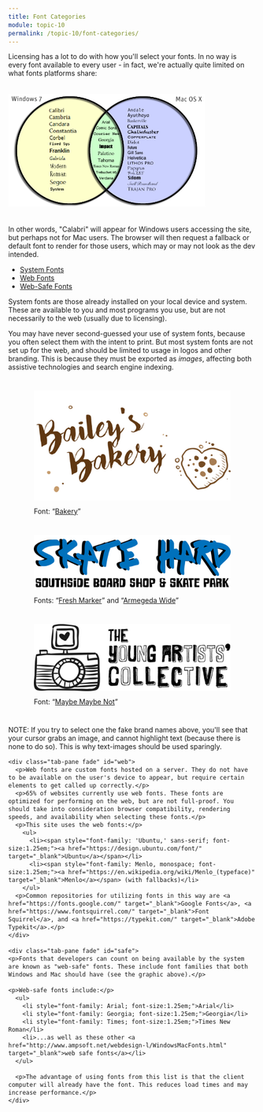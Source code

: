 ```yaml
---
title: Font Categories
module: topic-10
permalink: /topic-10/font-categories/
---
```


<div class="divider-heading"></div>

Licensing has a lot to do with how you'll select your fonts. In no way is every font available to every user - in fact, we're actually quite limited on what fonts platforms share:

<img src="../img/web-safe-font-venn.png" style=" margin: 20px auto; width: 400px;" alt="venn diagram of web-safe fonts for Windows 7 and MacOS X" title="Window 7 vs MacOS X Available Fonts"/>

In other words, "Calabri" will appear for Windows users accessing the site, but perhaps not for Mac users. The browser will then request a fallback or default font to render for those users, which may or may not look as the dev intended.

<div class="codepen-embed">
  <ul class="nav nav-tabs">
    <li class="active"><a href="#system" data-toggle="tab">System Fonts</a></li>
    <li><a href="#web" data-toggle="tab">Web Fonts</a></li>
    <li><a href="#safe" data-toggle="tab">Web-Safe Fonts</a></li>
  </ul>

  <div id="myTabContent" class="tab-content">
    <div class="tab-pane fade active in" id="system">
      <p>System fonts are those already installed on your local device and system. These are available to you and most programs you use, but are not necessarily to the web (usually due to licensing).</p>
      <p>You may have never second-guessed your use of system fonts, because you often select them with the intent to print. But most system fonts are not set up for the web, and should be limited to usage in logos and other branding. This is because they must be exported as <em>images</em>, affecting both assistive technologies and search engine indexing.</p>
      <div style="width: 100%; max-width: 400px; margin: 40px auto;">
        <img src="../img/system-font-ex-bakery.svg" style="margin: auto;" />
        <p style="margin-top: 10px;">Font: “<a href="http://www.stereo-type.fr/fonts/bakery/" target="_blank">Bakery</a>”</p>
      </div>
      <div style="width: 100%; max-width: 400px; margin: 40px auto;">
        <img src="../img/system-font-ex-marker.svg" style="margin: auto;" />
        <p style="margin-top: 10px;">Fonts: “<a href="https://fonts2u.com/fresh-marker.font" target="_blank">Fresh Marker</a>” and “<a href="https://www.whatfontis.com/Armageda-Wide.font" target="_blank">Armegeda Wide</a>”</p>
      </div>
      <div style="width: 100%; max-width: 400px; margin: 40px auto;">
        <img src="../img/system-font-ex-maybe.svg" style="margin: auto;" />
        <p style="margin-top: 10px;">Font: “<a href="http://fontpro.com/maybe-maybe-not-font-429" target="_blank">Maybe Maybe Not</a>”</p>
      </div>
      <p><span class="label label-info">NOTE:</span> If you try to select one the fake brand names above, you'll see that your cursor grabs an image, and cannot highlight text (because there is none to do so). This is why text-images should be used sparingly.</p>
    </div>

    <div class="tab-pane fade" id="web">
      <p>Web fonts are custom fonts hosted on a server. They do not have to be available on the user's device to appear, but require certain elements to get called up correctly.</p>
      <p>65% of websites currently use web fonts. These fonts are optimized for performing on the web, but are not full-proof. You should take into consideration browser compatibility, rendering speeds, and availability when selecting these fonts.</p>
      <p>This site uses the web fonts:</p>
        <ul>
          <li><span style="font-family: 'Ubuntu,' sans-serif; font-size:1.25em;"><a href="https://design.ubuntu.com/font/" target="_blank">Ubuntu</a></span></li>
          <li><span style="font-family: Menlo, monospace; font-size:1.25em;"><a href="https://en.wikipedia.org/wiki/Menlo_(typeface)" target="_blank">Menlo</a></span> (with fallbacks)</li>
        </ul>
      <p>Common repositories for utilizing fonts in this way are <a href="https://fonts.google.com/" target="_blank">Google Fonts</a>, <a href="https://www.fontsquirrel.com/" target="_blank">Font Squirrel</a>, and <a href="https://typekit.com/" target="_blank">Adobe Typekit</a>.</p>
    </div>

    <div class="tab-pane fade" id="safe">
    <p>Fonts that developers can count on being available by the system are known as "web-safe" fonts. These include font families that both Windows and Mac should have (see the graphic above).</p>

    <p>Web-safe fonts include:</p>
      <ul>
        <li style="font-family: Arial; font-size:1.25em;">Arial</li>
        <li style="font-family: Georgia; font-size:1.25em;">Georgia</li>
        <li style="font-family: Times; font-size:1.25em;">Times New Roman</li>
        <li>...as well as these other <a href="http://www.ampsoft.net/webdesign-l/WindowsMacFonts.html" target="_blank">web safe fonts</a></li>
      </ul>

      <p>The advantage of using fonts from this list is that the client computer will already have the font. This reduces load times and may increase performance.</p>
    </div>

  </div>
